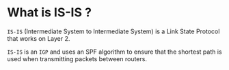 # What is IS-IS ?

`IS-IS` (Intermediate System to Intermediate System) is a Link State Protocol that works on Layer 2.

`IS-IS` is an `IGP` and uses an SPF algorithm to ensure that the shortest path is used when transmitting packets between routers.